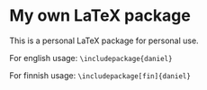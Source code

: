 # My own LaTeX package
This is a personal LaTeX package for personal use.
  
For english usage:
`\includepackage{daniel}`

For finnish usage:
`\includepackage[fin]{daniel}`

